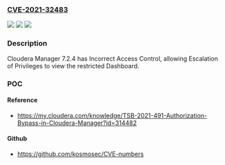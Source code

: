 ### [CVE-2021-32483](https://cve.mitre.org/cgi-bin/cvename.cgi?name=CVE-2021-32483)
![](https://img.shields.io/static/v1?label=Product&message=n%2Fa&color=blue)
![](https://img.shields.io/static/v1?label=Version&message=n%2Fa&color=blue)
![](https://img.shields.io/static/v1?label=Vulnerability&message=n%2Fa&color=brighgreen)

### Description

Cloudera Manager 7.2.4 has Incorrect Access Control, allowing Escalation of Privileges to view the restricted Dashboard.

### POC

#### Reference
- https://my.cloudera.com/knowledge/TSB-2021-491-Authorization-Bypass-in-Cloudera-Manager?id=314482

#### Github
- https://github.com/kosmosec/CVE-numbers


